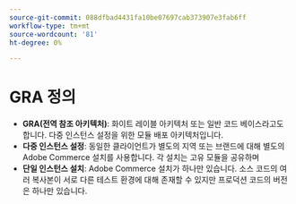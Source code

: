 ```yaml
---
source-git-commit: 088dfbad4431fa10be07697cab373907e3fab6ff
workflow-type: tm+mt
source-wordcount: '81'
ht-degree: 0%

---
```

# GRA 정의

- **GRA(전역 참조 아키텍처)**: 화이트 레이블 아키텍처 또는 일반 코드 베이스라고도 합니다. 다중 인스턴스 설정을 위한 모듈 배포 아키텍처입니다.
- **다중 인스턴스 설정**: 동일한 클라이언트가 별도의 지역 또는 브랜드에 대해 별도의 Adobe Commerce 설치를 사용합니다. 각 설치는 고유 모듈을 공유하며
- **단일 인스턴스 설치**: Adobe Commerce 설치가 하나만 있습니다. 소스 코드의 여러 복사본이 서로 다른 테스트 환경에 대해 존재할 수 있지만 프로덕션 코드의 버전은 하나만 있습니다.
